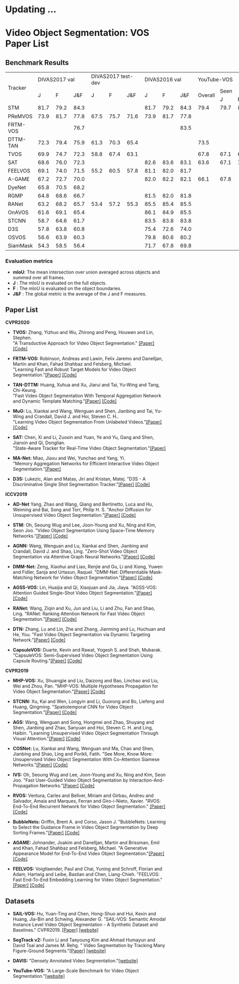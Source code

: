 # Updating ...
# Video Object Segmentation: VOS Paper List

## Benchmark Results

  <table width="1194" border="0" cellpadding="0" cellspacing="0" style='width:895.50pt;border-collapse:collapse;table-layout:fixed;'>
   <col width="136" class="xl65" style='mso-width-source:userset;mso-width-alt:3481;'/>
   <col width="57" span="3" class="xl66" style='mso-width-source:userset;mso-width-alt:1459;'/>
   <col width="57" span="3" class="xl67" style='mso-width-source:userset;mso-width-alt:1459;'/>
   <col width="57" span="3" class="xl66" style='mso-width-source:userset;mso-width-alt:1459;'/>
   <col width="57" span="4" class="xl68" style='mso-width-source:userset;mso-width-alt:1459;'/>
   <col width="42" class="xl68" style='mso-width-source:userset;mso-width-alt:1075;'/>
   <col width="57" class="xl69" style='mso-width-source:userset;mso-width-alt:1459;'/>
   <col width="109" span="16368" class="xl65" style='mso-width-source:userset;mso-width-alt:2790;'/>
   <tr height="18" style='height:13.50pt;'>
    <td class="xl70" height="54" width="136" rowspan="3" style='height:40.50pt;width:102.00pt;' x:str>Tracker</td>
    <td class="xl71" width="171" colspan="3" style='width:128.25pt;' x:str>DIVAS2017 val</td>
    <td class="xl72" width="171" colspan="3" style='width:128.25pt;' x:str>DIVAS2017 test-dev</td>
    <td class="xl71" width="171" colspan="3" style='width:128.25pt;' x:str>DIVAS2016 val</td>
    <td class="xl74" width="270" colspan="5" style='width:202.50pt;' x:str>YouTube-VOS</td>
    <td class="xl75" width="57" rowspan="3" style='width:42.75pt;border-right:.5pt solid windowtext;border-bottom:.5pt solid windowtext;' x:str>Speed (FPS)</td>
    <td class="xl78" width="109" rowspan="3" style='width:81.75pt;border-right:.5pt solid windowtext;border-bottom:.5pt solid windowtext;' x:str>Paper</td>
    <td class="xl78" width="109" rowspan="3" style='width:81.75pt;border-right:.5pt solid windowtext;border-bottom:.5pt solid windowtext;' x:str>Code</td>
   </tr>
   <tr height="18" style='height:13.50pt;'>
    <td class="xl71" rowspan="2" x:str>J</td>
    <td class="xl71" rowspan="2" x:str>F</td>
    <td class="xl71" rowspan="2" x:str>J&amp;F</td>
    <td class="xl72" rowspan="2" x:str>J</td>
    <td class="xl72" rowspan="2" x:str>F</td>
    <td class="xl72" rowspan="2" x:str>J&amp;F</td>
    <td class="xl71" rowspan="2" x:str>J</td>
    <td class="xl71" rowspan="2" x:str>F</td>
    <td class="xl71" rowspan="2" x:str>J&amp;F</td>
    <td class="xl74" rowspan="2" x:str>Overall</td>
    <td class="xl74" colspan="2" x:str>Seen</td>
    <td class="xl74" colspan="2" x:str>Unseen</td>
   </tr>
   <tr height="18" style='height:13.50pt;'>
    <td class="xl74" x:str>J</td>
    <td class="xl74" x:str>F</td>
    <td class="xl74" x:str>J</td>
    <td class="xl74" x:str>F</td>
   </tr>
   <tr height="22" style='height:16.50pt;'>
    <td class="xl70" height="22" style='height:16.50pt;' x:str>STM</td>
    <td class="xl66" x:num="81.700000000000003">81.7<span style='mso-spacerun:yes;'>&nbsp;</span></td>
    <td class="xl66" x:num="79.200000000000003">79.2<span style='mso-spacerun:yes;'>&nbsp;</span></td>
    <td class="xl66" x:num="84.299999999999997">84.3<span style='mso-spacerun:yes;'>&nbsp;</span></td>
    <td class="xl67"></td>
    <td class="xl67" colspan="2" style='mso-ignore:colspan;'></td>
    <td class="xl66" x:num="81.700000000000003">81.7<span style='mso-spacerun:yes;'>&nbsp;</span></td>
    <td class="xl66" x:num="79.200000000000003">79.2<span style='mso-spacerun:yes;'>&nbsp;</span></td>
    <td class="xl66" x:num="84.299999999999997">84.3<span style='mso-spacerun:yes;'>&nbsp;</span></td>
    <td class="xl68" x:num="79.400000000000006">79.4<span style='mso-spacerun:yes;'>&nbsp;</span></td>
    <td class="xl68" x:num="79.700000000000003">79.7<span style='mso-spacerun:yes;'>&nbsp;</span></td>
    <td class="xl68" x:num="84.200000000000003">84.2<span style='mso-spacerun:yes;'>&nbsp;</span></td>
    <td class="xl68" x:num="72.799999999999997">72.8<span style='mso-spacerun:yes;'>&nbsp;</span></td>
    <td class="xl68" x:num="80.900000000000006">80.9<span style='mso-spacerun:yes;'>&nbsp;</span></td>
    <td class="xl69" x:num="6.25">6.3<span style='mso-spacerun:yes;'>&nbsp;</span></td>
    <td class="xl81" x:str><a href="https://openaccess.thecvf.com/content_ICCV_2019/papers/Oh_Video_Object_Segmentation_Using_Space-Time_Memory_Networks_ICCV_2019_paper.pdf" target="_parent">ICCV2019</a></td>
    <td class="xl65"></td>
   </tr>
   <tr height="22" style='height:16.50pt;'>
    <td class="xl65" height="22" style='height:16.50pt;' x:str>PReMVOS</td>
    <td class="xl66" x:num="73.900000000000006">73.9<span style='mso-spacerun:yes;'>&nbsp;</span></td>
    <td class="xl66" x:num="81.700000000000003">81.7<span style='mso-spacerun:yes;'>&nbsp;</span></td>
    <td class="xl66" x:num="77.799999999999997">77.8<span style='mso-spacerun:yes;'>&nbsp;</span></td>
    <td class="xl67" x:num="67.5">67.5<span style='mso-spacerun:yes;'>&nbsp;</span></td>
    <td class="xl67" x:num="75.700000000000003">75.7<span style='mso-spacerun:yes;'>&nbsp;</span></td>
    <td class="xl67" x:num="71.599999999999994">71.6<span style='mso-spacerun:yes;'>&nbsp;</span></td>
    <td class="xl66" x:num="73.900000000000006">73.9<span style='mso-spacerun:yes;'>&nbsp;</span></td>
    <td class="xl66" x:num="81.700000000000003">81.7<span style='mso-spacerun:yes;'>&nbsp;</span></td>
    <td class="xl66" x:num="77.799999999999997">77.8<span style='mso-spacerun:yes;'>&nbsp;</span></td>
    <td class="xl68"></td>
    <td class="xl68" colspan="4" style='mso-ignore:colspan;'></td>
    <td class="xl69" x:num="0.029999999999999999">0.0<span style='mso-spacerun:yes;'>&nbsp;</span></td>
    <td class="xl81" x:str><a href="https://arxiv.org/abs/1807.09190" target="_parent">ACCV2018</a></td>
    <td class="xl81" x:str><a href="https://github.com/JonathonLuiten/PReMVOS" target="_parent">Code</a></td>
   </tr>
   <tr height="22" style='height:16.50pt;'>
    <td class="xl65" height="22" style='height:16.50pt;' x:str>FRTM-VOS</td>
    <td class="xl66" colspan="2" style='mso-ignore:colspan;'></td>
    <td class="xl66" x:num="76.700000000000003">76.7<span style='mso-spacerun:yes;'>&nbsp;</span></td>
    <td class="xl67"></td>
    <td class="xl67" colspan="2" style='mso-ignore:colspan;'></td>
    <td class="xl66" colspan="2" style='mso-ignore:colspan;'></td>
    <td class="xl66" x:num="83.5">83.5<span style='mso-spacerun:yes;'>&nbsp;</span></td>
    <td class="xl68"></td>
    <td class="xl68" colspan="4" style='mso-ignore:colspan;'></td>
    <td class="xl69" x:num="21.899999999999999">21.9<span style='mso-spacerun:yes;'>&nbsp;</span></td>
    <td class="xl82" x:str><a href="https://openaccess.thecvf.com/content_CVPR_2020/papers/Robinson_Learning_Fast_and_Robust_Target_Models_for_Video_Object_Segmentation_CVPR_2020_paper.pdf" target="_parent">CVPR2020</a></td>
    <td class="xl81" x:str><a href="https://github.com/andr345/frtm-vos" target="_parent">Code</a></td>
   </tr>
   <tr height="22" style='height:16.50pt;'>
    <td class="xl65" height="22" style='height:16.50pt;' x:str>DTTM-TAN</td>
    <td class="xl66" x:num="72.299999999999997">72.3<span style='mso-spacerun:yes;'>&nbsp;</span></td>
    <td class="xl66" x:num="79.400000000000006">79.4<span style='mso-spacerun:yes;'>&nbsp;</span></td>
    <td class="xl66" x:num="75.900000000000006">75.9<span style='mso-spacerun:yes;'>&nbsp;</span></td>
    <td class="xl67" x:num="61.299999999999997">61.3<span style='mso-spacerun:yes;'>&nbsp;</span></td>
    <td class="xl67" x:num="70.299999999999997">70.3<span style='mso-spacerun:yes;'>&nbsp;</span></td>
    <td class="xl67" x:num="65.400000000000006">65.4<span style='mso-spacerun:yes;'>&nbsp;</span></td>
    <td class="xl66" colspan="3" style='mso-ignore:colspan;'></td>
    <td class="xl68" x:num="73.5">73.5<span style='mso-spacerun:yes;'>&nbsp;</span></td>
    <td class="xl68" colspan="4" style='mso-ignore:colspan;'></td>
    <td class="xl69" x:num="7.1399999999999997">7.1<span style='mso-spacerun:yes;'>&nbsp;</span></td>
    <td class="xl81" x:str><a href="https://openaccess.thecvf.com/content_CVPR_2020/papers/Huang_Fast_Video_Object_Segmentation_With_Temporal_Aggregation_Network_and_Dynamic_CVPR_2020_paper.pdf" target="_parent">CVPR2020</a></td>
    <td class="xl81" x:str><a href="https://xuhuaking.github.io/Fast-VOS-DTTM-TAN/" target="_parent">Code</a></td>
   </tr>
   <tr height="22" style='height:16.50pt;'>
    <td class="xl65" height="22" style='height:16.50pt;' x:str>TVOS</td>
    <td class="xl66" x:num="69.900000000000006">69.9<span style='mso-spacerun:yes;'>&nbsp;</span></td>
    <td class="xl66" x:num="74.700000000000003">74.7<span style='mso-spacerun:yes;'>&nbsp;</span></td>
    <td class="xl66" x:num="72.299999999999997">72.3<span style='mso-spacerun:yes;'>&nbsp;</span></td>
    <td class="xl67" x:num="58.799999999999997">58.8<span style='mso-spacerun:yes;'>&nbsp;</span></td>
    <td class="xl67" x:num="67.400000000000006">67.4<span style='mso-spacerun:yes;'>&nbsp;</span></td>
    <td class="xl67" x:num="63.100000000000001">63.1<span style='mso-spacerun:yes;'>&nbsp;</span></td>
    <td class="xl66" colspan="3" style='mso-ignore:colspan;'></td>
    <td class="xl68" x:num="67.799999999999997">67.8<span style='mso-spacerun:yes;'>&nbsp;</span></td>
    <td class="xl68" x:num="67.099999999999994">67.1<span style='mso-spacerun:yes;'>&nbsp;</span></td>
    <td class="xl68" x:num="69.400000000000006">69.4<span style='mso-spacerun:yes;'>&nbsp;</span></td>
    <td class="xl68" x:num="63">63.0<span style='mso-spacerun:yes;'>&nbsp;</span></td>
    <td class="xl68" x:num="71.599999999999994">71.6<span style='mso-spacerun:yes;'>&nbsp;</span></td>
    <td class="xl69" x:num="37">37.0<span style='mso-spacerun:yes;'>&nbsp;</span></td>
    <td class="xl81" x:str><a href="https://openaccess.thecvf.com/content_CVPR_2020/papers/Zhang_A_Transductive_Approach_for_Video_Object_Segmentation_CVPR_2020_paper.pdf" target="_parent">CVPR2020</a></td>
    <td class="xl81" x:str><a href="https://github.com/&#10;microsoft/transductive-vos.pytorch" target="_parent">Code</a></td>
   </tr>
   <tr height="22" style='height:16.50pt;'>
    <td class="xl65" height="22" style='height:16.50pt;' x:str>SAT</td>
    <td class="xl66" x:num="68.599999999999994">68.6<span style='mso-spacerun:yes;'>&nbsp;</span></td>
    <td class="xl66" x:num="76">76.0<span style='mso-spacerun:yes;'>&nbsp;</span></td>
    <td class="xl66" x:num="72.299999999999997">72.3<span style='mso-spacerun:yes;'>&nbsp;</span></td>
    <td class="xl67"></td>
    <td class="xl67" colspan="2" style='mso-ignore:colspan;'></td>
    <td class="xl66" x:num="82.599999999999994">82.6<span style='mso-spacerun:yes;'>&nbsp;</span></td>
    <td class="xl66" x:num="83.599999999999994">83.6<span style='mso-spacerun:yes;'>&nbsp;</span></td>
    <td class="xl66" x:num="83.099999999999994">83.1<span style='mso-spacerun:yes;'>&nbsp;</span></td>
    <td class="xl68" x:num="63.600000000000001">63.6<span style='mso-spacerun:yes;'>&nbsp;</span></td>
    <td class="xl68" x:num="67.099999999999994">67.1<span style='mso-spacerun:yes;'>&nbsp;</span></td>
    <td class="xl68" x:num="70.200000000000003">70.2<span style='mso-spacerun:yes;'>&nbsp;</span></td>
    <td class="xl68" x:num="55.299999999999997">55.3<span style='mso-spacerun:yes;'>&nbsp;</span></td>
    <td class="xl68" x:num="61.700000000000003">61.7<span style='mso-spacerun:yes;'>&nbsp;</span></td>
    <td class="xl69" x:num="39">39.0<span style='mso-spacerun:yes;'>&nbsp;</span></td>
    <td class="xl81" x:str><a href="http://openaccess.thecvf.com/content_CVPR_2020/papers/Chen_State-Aware_Tracker_for_Real-Time_Video_Object_Segmentation_CVPR_2020_paper.pdf" target="_parent">CVPR2020</a></td>
    <td class="xl65"></td>
   </tr>
   <tr height="22" style='height:16.50pt;'>
    <td class="xl65" height="22" style='height:16.50pt;' x:str>FEELVOS</td>
    <td class="xl66" x:num="69.099999999999994">69.1<span style='mso-spacerun:yes;'>&nbsp;</span></td>
    <td class="xl66" x:num="74">74.0<span style='mso-spacerun:yes;'>&nbsp;</span></td>
    <td class="xl66" x:num="71.5">71.5<span style='mso-spacerun:yes;'>&nbsp;</span></td>
    <td class="xl67" x:num="55.200000000000003">55.2<span style='mso-spacerun:yes;'>&nbsp;</span></td>
    <td class="xl67" x:num="60.5">60.5<span style='mso-spacerun:yes;'>&nbsp;</span></td>
    <td class="xl67" x:num="57.799999999999997">57.8<span style='mso-spacerun:yes;'>&nbsp;</span></td>
    <td class="xl66" x:num="81.099999999999994">81.1<span style='mso-spacerun:yes;'>&nbsp;</span></td>
    <td class="xl66" x:num="82">82.0<span style='mso-spacerun:yes;'>&nbsp;</span></td>
    <td class="xl66" x:num="81.700000000000003">81.7<span style='mso-spacerun:yes;'>&nbsp;</span></td>
    <td class="xl68"></td>
    <td class="xl68" colspan="4" style='mso-ignore:colspan;'></td>
    <td class="xl69" x:num="1.96">2.0<span style='mso-spacerun:yes;'>&nbsp;</span></td>
    <td class="xl81" x:str><a href="https://openaccess.thecvf.com/content_CVPR_2019/papers/Voigtlaender_FEELVOS_Fast_End-To-End_Embedding_Learning_for_Video_Object_Segmentation_CVPR_2019_paper.pdf" target="_parent">CVPR2019</a></td>
    <td class="xl81" x:str><a href="https://github.com/tensorflow/models/tree/master/research/feelvos" target="_parent">Code</a></td>
   </tr>
   <tr height="22" style='height:16.50pt;'>
    <td class="xl65" height="22" style='height:16.50pt;' x:str>A-GAME</td>
    <td class="xl66" x:num="67.200000000000003">67.2<span style='mso-spacerun:yes;'>&nbsp;</span></td>
    <td class="xl66" x:num="72.700000000000003">72.7<span style='mso-spacerun:yes;'>&nbsp;</span></td>
    <td class="xl66" x:num="70">70.0<span style='mso-spacerun:yes;'>&nbsp;</span></td>
    <td class="xl67"></td>
    <td class="xl67" colspan="2" style='mso-ignore:colspan;'></td>
    <td class="xl66" x:num="82">82.0<span style='mso-spacerun:yes;'>&nbsp;</span></td>
    <td class="xl66" x:num="82.200000000000003">82.2<span style='mso-spacerun:yes;'>&nbsp;</span></td>
    <td class="xl66" x:num="82.099999999999994">82.1<span style='mso-spacerun:yes;'>&nbsp;</span></td>
    <td class="xl68" x:num="66.099999999999994">66.1<span style='mso-spacerun:yes;'>&nbsp;</span></td>
    <td class="xl68" x:num="67.799999999999997">67.8<span style='mso-spacerun:yes;'>&nbsp;</span></td>
    <td class="xl68"></td>
    <td class="xl68" x:num="60.799999999999997">60.8<span style='mso-spacerun:yes;'>&nbsp;</span></td>
    <td class="xl68"></td>
    <td class="xl69" x:num="14.285">14.3<span style='mso-spacerun:yes;'>&nbsp;</span></td>
    <td class="xl82" x:str><a href="https://openaccess.thecvf.com/content_CVPR_2019/papers/Johnander_A_Generative_Appearance_Model_for_End-To-End_Video_Object_Segmentation_CVPR_2019_paper.pdf" target="_parent">CVPR2019</a></td>
    <td class="xl81" x:str><a href="https://github.com/joakimjohnander/agame-vos" target="_parent">Code</a></td>
   </tr>
   <tr height="22" style='height:16.50pt;'>
    <td class="xl65" height="22" style='height:16.50pt;' x:str>DyeNet</td>
    <td class="xl66" x:num="65.799999999999997">65.8<span style='mso-spacerun:yes;'>&nbsp;</span></td>
    <td class="xl66" x:num="70.5">70.5<span style='mso-spacerun:yes;'>&nbsp;</span></td>
    <td class="xl66" x:num="68.200000000000003">68.2<span style='mso-spacerun:yes;'>&nbsp;</span></td>
    <td class="xl67"></td>
    <td class="xl67" colspan="2" style='mso-ignore:colspan;'></td>
    <td class="xl66" colspan="3" style='mso-ignore:colspan;'></td>
    <td class="xl68" colspan="5" style='mso-ignore:colspan;'></td>
    <td class="xl69" x:num="0.42999999999999999">0.4<span style='mso-spacerun:yes;'>&nbsp;</span></td>
    <td class="xl81" x:str><a href="https://arxiv.org/abs/1803.04242" target="_parent">ECCV2018</a></td>
    <td class="xl65"></td>
   </tr>
   <tr height="22" style='height:16.50pt;'>
    <td class="xl65" height="22" style='height:16.50pt;' x:str>RGMP</td>
    <td class="xl66" x:num="64.799999999999997">64.8<span style='mso-spacerun:yes;'>&nbsp;</span></td>
    <td class="xl66" x:num="68.599999999999994">68.6<span style='mso-spacerun:yes;'>&nbsp;</span></td>
    <td class="xl66" x:num="66.700000000000003">66.7<span style='mso-spacerun:yes;'>&nbsp;</span></td>
    <td class="xl67" colspan="3" style='mso-ignore:colspan;'></td>
    <td class="xl73" x:num="81.5">81.5<span style='mso-spacerun:yes;'>&nbsp;</span></td>
    <td class="xl73" x:num="82">82.0<span style='mso-spacerun:yes;'>&nbsp;</span></td>
    <td class="xl73" x:num="81.75">81.8<span style='mso-spacerun:yes;'>&nbsp;</span></td>
    <td class="xl68"></td>
    <td class="xl68" colspan="4" style='mso-ignore:colspan;'></td>
    <td class="xl69" x:num="7.6920000000000002">7.7<span style='mso-spacerun:yes;'>&nbsp;</span></td>
    <td class="xl81" x:str><a href="https://openaccess.thecvf.com/content_cvpr_2018/CameraReady/1029.pdf" target="_parent">CVPR2018</a></td>
    <td class="xl81" x:str><a href="https://github.com/seoungwugoh/RGMP" target="_parent">Code</a></td>
   </tr>
   <tr height="22" style='height:16.50pt;'>
    <td class="xl65" height="22" style='height:16.50pt;' x:str>RANet</td>
    <td class="xl66" x:num="63.200000000000003">63.2<span style='mso-spacerun:yes;'>&nbsp;</span></td>
    <td class="xl66" x:num="68.200000000000003">68.2<span style='mso-spacerun:yes;'>&nbsp;</span></td>
    <td class="xl66" x:num="65.700000000000003">65.7<span style='mso-spacerun:yes;'>&nbsp;</span></td>
    <td class="xl67" x:num="53.399999999999999">53.4<span style='mso-spacerun:yes;'>&nbsp;</span></td>
    <td class="xl67" x:num="57.189999999999998">57.2<span style='mso-spacerun:yes;'>&nbsp;</span></td>
    <td class="xl67" x:num="55.299999999999997">55.3<span style='mso-spacerun:yes;'>&nbsp;</span></td>
    <td class="xl66" x:num="85.5">85.5<span style='mso-spacerun:yes;'>&nbsp;</span></td>
    <td class="xl66" x:num="85.400000000000006">85.4<span style='mso-spacerun:yes;'>&nbsp;</span></td>
    <td class="xl66" x:num="85.5">85.5<span style='mso-spacerun:yes;'>&nbsp;</span></td>
    <td class="xl68"></td>
    <td class="xl68" colspan="4" style='mso-ignore:colspan;'></td>
    <td class="xl69" x:num="30">30.0<span style='mso-spacerun:yes;'>&nbsp;</span></td>
    <td class="xl81" x:str><a href="https://openaccess.thecvf.com/content_ICCV_2019/papers/Wang_RANet_Ranking_Attention_Network_for_Fast_Video_Object_Segmentation_ICCV_2019_paper.pdf" target="_parent">ICCV2019</a></td>
    <td class="xl81" x:str><a href="https://github.com/Storife/RANet" target="_parent">Code</a></td>
   </tr>
   <tr height="22" style='height:16.50pt;'>
    <td class="xl65" height="22" style='height:16.50pt;' x:str>OnAVOS</td>
    <td class="xl66" x:num="61.600000000000001">61.6<span style='mso-spacerun:yes;'>&nbsp;</span></td>
    <td class="xl66" x:num="69.099999999999994">69.1<span style='mso-spacerun:yes;'>&nbsp;</span></td>
    <td class="xl66" x:num="65.349999999999994">65.4<span style='mso-spacerun:yes;'>&nbsp;</span></td>
    <td class="xl67"></td>
    <td class="xl67" colspan="2" style='mso-ignore:colspan;'></td>
    <td class="xl66" x:num="86.099999999999994">86.1<span style='mso-spacerun:yes;'>&nbsp;</span></td>
    <td class="xl66" x:num="84.900000000000006">84.9<span style='mso-spacerun:yes;'>&nbsp;</span></td>
    <td class="xl66" x:num="85.5">85.5<span style='mso-spacerun:yes;'>&nbsp;</span></td>
    <td class="xl68"></td>
    <td class="xl68" colspan="4" style='mso-ignore:colspan;'></td>
    <td class="xl69" x:num="0.10000000000000001">0.1<span style='mso-spacerun:yes;'>&nbsp;</span></td>
    <td class="xl81" x:str><a href="https://arxiv.org/pdf/1706.09364.pdf" target="_parent">BMCV2017</a></td>
    <td class="xl81" x:str><a href="https://github.com/Stocastico/OnAVOS" target="_parent">Code</a></td>
   </tr>
   <tr height="22" style='height:16.50pt;'>
    <td class="xl65" height="22" style='height:16.50pt;' x:str>STCNN</td>
    <td class="xl66" x:num="58.700000000000003">58.7<span style='mso-spacerun:yes;'>&nbsp;</span></td>
    <td class="xl66" x:num="64.599999999999994">64.6<span style='mso-spacerun:yes;'>&nbsp;</span></td>
    <td class="xl66" x:num="61.649999999999999">61.7<span style='mso-spacerun:yes;'>&nbsp;</span></td>
    <td class="xl67" colspan="3" style='mso-ignore:colspan;'></td>
    <td class="xl66" x:num="83.5">83.5<span style='mso-spacerun:yes;'>&nbsp;</span></td>
    <td class="xl66" x:num="83.799999999999997">83.8<span style='mso-spacerun:yes;'>&nbsp;</span></td>
    <td class="xl66" x:num="83.799999999999997">83.8<span style='mso-spacerun:yes;'>&nbsp;</span></td>
    <td class="xl68" colspan="5" style='mso-ignore:colspan;'></td>
    <td class="xl69" x:num="3.8999999999999999">3.9<span style='mso-spacerun:yes;'>&nbsp;</span></td>
    <td class="xl81" x:str><a href="https://openaccess.thecvf.com/content_CVPR_2019/papers/Xu_Spatiotemporal_CNN_for_Video_Object_Segmentation_CVPR_2019_paper.pdf" target="_parent">CVPR2019</a></td>
    <td class="xl81" x:str><a href="https://github.com/longyin880815/STCNN" target="_parent">Code</a></td>
   </tr>
   <tr height="22" style='height:16.50pt;'>
    <td class="xl65" height="22" style='height:16.50pt;' x:str>D3S</td>
    <td class="xl66" x:num="57.799999999999997">57.8<span style='mso-spacerun:yes;'>&nbsp;</span></td>
    <td class="xl66" x:num="63.799999999999997">63.8<span style='mso-spacerun:yes;'>&nbsp;</span></td>
    <td class="xl66" x:num="60.799999999999997">60.8<span style='mso-spacerun:yes;'>&nbsp;</span></td>
    <td class="xl67" colspan="3" style='mso-ignore:colspan;'></td>
    <td class="xl73" x:num="75.400000000000006">75.4<span style='mso-spacerun:yes;'>&nbsp;</span></td>
    <td class="xl73" x:num="72.599999999999994">72.6<span style='mso-spacerun:yes;'>&nbsp;</span></td>
    <td class="xl66" x:num="74">74.0<span style='mso-spacerun:yes;'>&nbsp;</span></td>
    <td class="xl68" colspan="5" style='mso-ignore:colspan;'></td>
    <td class="xl69" x:num="25">25.0<span style='mso-spacerun:yes;'>&nbsp;</span></td>
    <td class="xl81" x:str><a href="https://openaccess.thecvf.com/content_CVPR_2020/papers/Lukezic_D3S_-_A_Discriminative_Single_Shot_Segmentation_Tracker_CVPR_2020_paper.pdf" target="_parent">CVPR2020</a></td>
    <td class="xl81" x:str><a href="https://github.com/alanlukezic/d3s" target="_parent">Code</a></td>
   </tr>
   <tr height="22" style='height:16.50pt;'>
    <td class="xl65" height="22" style='height:16.50pt;' x:str>OSVOS</td>
    <td class="xl66" x:num="56.600000000000001">56.6<span style='mso-spacerun:yes;'>&nbsp;</span></td>
    <td class="xl66" x:num="63.899999999999999">63.9<span style='mso-spacerun:yes;'>&nbsp;</span></td>
    <td class="xl66" x:num="60.25">60.3<span style='mso-spacerun:yes;'>&nbsp;</span></td>
    <td class="xl67"></td>
    <td class="xl67" colspan="2" style='mso-ignore:colspan;'></td>
    <td class="xl66" x:num="79.799999999999997">79.8<span style='mso-spacerun:yes;'>&nbsp;</span></td>
    <td class="xl66" x:num="80.599999999999994">80.6<span style='mso-spacerun:yes;'>&nbsp;</span></td>
    <td class="xl66" x:num="80.189999999999998">80.2<span style='mso-spacerun:yes;'>&nbsp;</span></td>
    <td class="xl68"></td>
    <td class="xl68" colspan="4" style='mso-ignore:colspan;'></td>
    <td class="xl69" x:num="0.10000000000000001">0.1<span style='mso-spacerun:yes;'>&nbsp;</span></td>
    <td class="xl81" x:str><a href="https://openaccess.thecvf.com/content_cvpr_2017/papers/Caelles_One-Shot_Video_Object_CVPR_2017_paper.pdf" target="_parent">CVPR2017</a></td>
    <td class="xl81" x:str><a href="https://github.com/kmaninis/OSVOS-PyTorch" target="_parent">Code</a></td>
   </tr>
   <tr height="22" style='height:16.50pt;'>
    <td class="xl65" height="22" style='height:16.50pt;' x:str>SiamMask</td>
    <td class="xl66" x:num="54.299999999999997">54.3<span style='mso-spacerun:yes;'>&nbsp;</span></td>
    <td class="xl66" x:num="58.5">58.5<span style='mso-spacerun:yes;'>&nbsp;</span></td>
    <td class="xl66" x:num="56.399999999999999">56.4<span style='mso-spacerun:yes;'>&nbsp;</span></td>
    <td class="xl67"></td>
    <td class="xl67" colspan="2" style='mso-ignore:colspan;'></td>
    <td class="xl66" x:num="71.700000000000003">71.7<span style='mso-spacerun:yes;'>&nbsp;</span></td>
    <td class="xl66" x:num="67.799999999999997">67.8<span style='mso-spacerun:yes;'>&nbsp;</span></td>
    <td class="xl66" x:num="69.75">69.8<span style='mso-spacerun:yes;'>&nbsp;</span></td>
    <td class="xl68"></td>
    <td class="xl68" colspan="4" style='mso-ignore:colspan;'></td>
    <td class="xl69" x:num="55">55.0<span style='mso-spacerun:yes;'>&nbsp;</span></td>
    <td class="xl81" x:str><a href="https://openaccess.thecvf.com/content_CVPR_2019/papers/Wang_Fast_Online_Object_Tracking_and_Segmentation_A_Unifying_Approach_CVPR_2019_paper.pdf" target="_parent">CVPR2019</a></td>
    <td class="xl81" x:str><a href="https://github.com/foolwood/SiamMask" target="_parent">Code</a></td>
   </tr>
   <![if supportMisalignedColumns]>
    <tr width="0" style='display:none;'>
     <td width="136" style='width:102;'></td>
     <td width="57" style='width:43;'></td>
     <td width="57" style='width:43;'></td>
     <td width="57" style='width:43;'></td>
     <td width="57" style='width:43;'></td>
     <td width="42" style='width:32;'></td>
     <td width="57" style='width:43;'></td>
     <td width="109" style='width:82;'></td>
    </tr>
   <![endif]>
  </table>


### Evaluation metrics
- **mIoU**: The mean intersection over union averaged across objects and summed over all frames. 
- **J**   : The mIoU is evaluated on the full objects.
- **F**   : The mIoU is evaluated on the object boundaries.
- **J&F** : The global metric is the average of the J and F measures.


## Paper List

**CVPR2020**

- **TVOS:** Zhang, Yizhuo and Wu, Zhirong and Peng, Houwen and Lin, Stephen.<br>
"A Transductive Approach for Video Object Segmentation." [[Paper]](http://openaccess.thecvf.com/content_CVPR_2020/papers/Zhang_A_Transductive_Approach_for_Video_Object_Segmentation_CVPR_2020_paper.pdf) [[Code]](https://github.com/microsoft/transductive-vos.pytorch)

- **FRTM-VOS:** Robinson, Andreas and Lawin, Felix Jaremo and Danelljan, Martin and Khan, Fahad Shahbaz and Felsberg, Michael.<br>
"Learning Fast and Robust Target Models for Video Object Segmentation."[[Paper]](http://openaccess.thecvf.com/content_CVPR_2020/papers/Robinson_Learning_Fast_and_Robust_Target_Models_for_Video_Object_Segmentation_CVPR_2020_paper.pdf) [[Code]](https://github.com/andr345/frtm-vos)

- **TAN-DTTM:** Huang, Xuhua and Xu, Jiarui and Tai, Yu-Wing and Tang, Chi-Keung.<br>
"Fast Video Object Segmentation With Temporal Aggregation Network and Dynamic Template Matching."[[Paper]](http://openaccess.thecvf.com/content_CVPR_2020/papers/Huang_Fast_Video_Object_Segmentation_With_Temporal_Aggregation_Network_and_Dynamic_CVPR_2020_paper.pdf) [[Code]](https://github.com/XUHUAKing)

- **MuG:** Lu, Xiankai and Wang, Wenguan and Shen, Jianbing and Tai, Yu-Wing and Crandall, David J. and Hoi, Steven C. H..<br>
"Learning Video Object Segmentation From Unlabeled Videos."[[Paper]](http://openaccess.thecvf.com/content_CVPR_2020/papers/Lu_Learning_Video_Object_Segmentation_From_Unlabeled_Videos_CVPR_2020_paper.pdf) [[Code]](https://github.com/carrierlxk/MuG)

- **SAT:** Chen, Xi and Li, Zuoxin and Yuan, Ye and Yu, Gang and Shen, Jianxin and Qi, Donglian.<br>
"State-Aware Tracker for Real-Time Video Object Segmentation."[[Paper]](http://openaccess.thecvf.com/content_CVPR_2020/papers/Chen_State-Aware_Tracker_for_Real-Time_Video_Object_Segmentation_CVPR_2020_paper.pdf)

- **MA-Net:** Miao, Jiaxu and Wei, Yunchao and Yang, Yi.<br>
"Memory Aggregation Networks for Efficient Interactive Video Object Segmentation."[[Paper]](http://openaccess.thecvf.com/content_CVPR_2020/papers/Miao_Memory_Aggregation_Networks_for_Efficient_Interactive_Video_Object_Segmentation_CVPR_2020_paper.pdf)

- **D3S:** Lukezic, Alan and Matas, Jiri and Kristan, Matej.<bar>
"D3S - A Discriminative Single Shot Segmentation Tracker."[[Paper]](http://openaccess.thecvf.com/content_CVPR_2020/papers/Lukezic_D3S_-_A_Discriminative_Single_Shot_Segmentation_Tracker_CVPR_2020_paper.pdf) [[Code]](https://github.com/alanlukezic/d3s)


**ICCV2019**

- **AD-Net** Yang, Zhao and Wang, Qiang and Bertinetto, Luca and Hu, Weiming and Bai, Song and Torr, Philip H. S.<bar>
"Anchor Diffusion for Unsupervised Video Object Segmentation."[[Paper]](http://openaccess.thecvf.com/content_ICCV_2019/papers/Yang_Anchor_Diffusion_for_Unsupervised_Video_Object_Segmentation_ICCV_2019_paper.pdf) [[Code]](https://github.com/yz93/anchor-diff-VOS)

- **STM:** Oh, Seoung Wug and Lee, Joon-Young and Xu, Ning and Kim, Seon Joo.<bar>
"Video Object Segmentation Using Space-Time Memory Networks."[[Paper]](http://openaccess.thecvf.com/content_ICCV_2019/papers/Oh_Video_Object_Segmentation_Using_Space-Time_Memory_Networks_ICCV_2019_paper.pdf) [[Code]](https://github.com/seoungwugoh/STM)

- **AGNN:** Wang, Wenguan and Lu, Xiankai and Shen, Jianbing and Crandall, David J. and Shao, Ling.<bar>
"Zero-Shot Video Object Segmentation via Attentive Graph Neural Networks."[[Paper]](http://openaccess.thecvf.com/content_ICCV_2019/papers/Wang_Zero-Shot_Video_Object_Segmentation_via_Attentive_Graph_Neural_Networks_ICCV_2019_paper.pdf) [[Code]](https://github.com/carrierlxk/AGNN)

- **DMM-Net:** Zeng, Xiaohui and Liao, Renjie and Gu, Li and Xiong, Yuwen and Fidler, Sanja and Urtasun, Raquel.<bar>
"DMM-Net: Differentiable Mask-Matching Network for Video Object Segmentation."[[Paper]](http://openaccess.thecvf.com/content_ICCV_2019/papers/Zeng_DMM-Net_Differentiable_Mask-Matching_Network_for_Video_Object_Segmentation_ICCV_2019_paper.pdf) [[Code]](https://github.com/ZENGXH/DMM_Net)

- **AGSS-VOS:** Lin, Huaijia and Qi, Xiaojuan and Jia, Jiaya.<bar>
"AGSS-VOS: Attention Guided Single-Shot Video Object Segmentation."[[Paper]](http://openaccess.thecvf.com/content_ICCV_2019/papers/Lin_AGSS-VOS_Attention_Guided_Single-Shot_Video_Object_Segmentation_ICCV_2019_paper.pdf) [[Code]](https://github.com/Jia-Research-Lab/AGSS-VOS)

- **RANet:** Wang, Ziqin and Xu, Jun and Liu, Li and Zhu, Fan and Shao, Ling.<bar>
"RANet: Ranking Attention Network for Fast Video Object Segmentation."[[Paper]](http://openaccess.thecvf.com/content_ICCV_2019/papers/Wang_RANet_Ranking_Attention_Network_for_Fast_Video_Object_Segmentation_ICCV_2019_paper.pdf) [[Code]](https://github.com/Storife/RANet)

- **DTN:** Zhang, Lu and Lin, Zhe and Zhang, Jianming and Lu, Huchuan and He, You.<bar>
"Fast Video Object Segmentation via Dynamic Targeting Network."[[Paper]](http://openaccess.thecvf.com/content_ICCV_2019/papers/Zhang_Fast_Video_Object_Segmentation_via_Dynamic_Targeting_Network_ICCV_2019_paper.pdf) [[Code]](https://github.com/zhangludl/Code-for-DTN)

- **CapsuleVOS:** Duarte, Kevin and Rawat, Yogesh S. and Shah, Mubarak.<bar>
"CapsuleVOS: Semi-Supervised Video Object Segmentation Using Capsule Routing."[[Paper]](http://openaccess.thecvf.com/content_ICCV_2019/papers/Duarte_CapsuleVOS_Semi-Supervised_Video_Object_Segmentation_Using_Capsule_Routing_ICCV_2019_paper.pdf) [[Code]](https://github.com/KevinDuarte/CapsuleVOS)

**CVPR2019**

- **MHP-VOS:** Xu, Shuangjie and Liu, Daizong and Bao, Linchao and Liu, Wei and Zhou, Pan.<bar>
"MHP-VOS: Multiple Hypotheses Propagation for Video Object Segmentation."[[Paper]](http://openaccess.thecvf.com/content_CVPR_2019/papers/Xu_MHP-VOS_Multiple_Hypotheses_Propagation_for_Video_Object_Segmentation_CVPR_2019_paper.pdf) [[Code]](https://github.com/shuangjiexu/MHP-VOS)

- **STCNN:** Xu, Kai and Wen, Longyin and Li, Guorong and Bo, Liefeng and Huang, Qingming.<bar>
"Spatiotemporal CNN for Video Object Segmentation."[[Paper]](http://openaccess.thecvf.com/content_CVPR_2019/papers/Xu_Spatiotemporal_CNN_for_Video_Object_Segmentation_CVPR_2019_paper.pdf) [[Code]](https://github.com/longyin880815/STCNN)

- **AGS:** Wang, Wenguan and Song, Hongmei and Zhao, Shuyang and Shen, Jianbing and Zhao, Sanyuan and Hoi, Steven C. H. and Ling, Haibin.<bar>
"Learning Unsupervised Video Object Segmentation Through Visual Attention."[[Paper]](http://openaccess.thecvf.com/content_CVPR_2019/papers/Wang_Learning_Unsupervised_Video_Object_Segmentation_Through_Visual_Attention_CVPR_2019_paper.pdf) [[Code]](https://github.com/wenguanwang/AGS)

- **COSNet:** Lu, Xiankai and Wang, Wenguan and Ma, Chao and Shen, Jianbing and Shao, Ling and Porikli, Fatih.<bar>
"See More, Know More: Unsupervised Video Object Segmentation With Co-Attention Siamese Networks."[[Paper]](http://openaccess.thecvf.com/content_CVPR_2019/papers/Lu_See_More_Know_More_Unsupervised_Video_Object_Segmentation_With_Co-Attention_CVPR_2019_paper.pdf) [[Code]](https://github.com/carrierlxk/COSNet)


- **IVS:** Oh, Seoung Wug and Lee, Joon-Young and Xu, Ning and Kim, Seon Joo.<bar>
"Fast User-Guided Video Object Segmentation by Interaction-And-Propagation Networks."[[Paper]](http://openaccess.thecvf.com/content_CVPR_2019/papers/Oh_Fast_User-Guided_Video_Object_Segmentation_by_Interaction-And-Propagation_Networks_CVPR_2019_paper.pdf) [[Code]](https://github.com/seoungwugoh/ivs-demo)

- **RVOS:** Ventura, Carles and Bellver, Miriam and Girbau, Andreu and Salvador, Amaia and Marques, Ferran and Giro-i-Nieto, Xavier.<bar>
"RVOS: End-To-End Recurrent Network for Video Object Segmentation." [[Paper]](http://openaccess.thecvf.com/content_CVPR_2019/papers/Ventura_RVOS_End-To-End_Recurrent_Network_for_Video_Object_Segmentation_CVPR_2019_paper.pdf) [[Code]](https://github.com/imatge-upc/rvos)

- **BubbleNets:** Griffin, Brent A. and Corso, Jason J.<bar>
"BubbleNets: Learning to Select the Guidance Frame in Video Object Segmentation by Deep Sorting Frames."[[Paper]](http://openaccess.thecvf.com/content_CVPR_2019/papers/Griffin_BubbleNets_Learning_to_Select_the_Guidance_Frame_in_Video_Object_CVPR_2019_paper.pdf) [[Code]](https://github.com/griffbr/BubbleNets)

- **AGAME:** Johnander, Joakim and Danelljan, Martin and Brissman, Emil and Khan, Fahad Shahbaz and Felsberg, Michael.<bar>
"A Generative Appearance Model for End-To-End Video Object Segmentation."[[Paper]](http://openaccess.thecvf.com/content_CVPR_2019/papers/Johnander_A_Generative_Appearance_Model_for_End-To-End_Video_Object_Segmentation_CVPR_2019_paper.pdf) [[Code]](https://github.com/joakimjohnander/agame-vos)

- **FEELVOS:** Voigtlaender, Paul and Chai, Yuning and Schroff, Florian and Adam, Hartwig and Leibe, Bastian and Chen, Liang-Chieh.<bar>
"FEELVOS: Fast End-To-End Embedding Learning for Video Object Segmentation."[[Paper]](http://openaccess.thecvf.com/content_CVPR_2019/papers/Voigtlaender_FEELVOS_Fast_End-To-End_Embedding_Learning_for_Video_Object_Segmentation_CVPR_2019_paper.pdf) [[Code]](https://github.com/kim-younghan/FEELVOS)


## Datasets

- **SAIL-VOS:** Hu, Yuan-Ting and Chen, Hong-Shuo and Hui, Kexin and Huang, Jia-Bin and Schwing, Alexander G.<bar>
"SAIL-VOS: Semantic Amodal Instance Level Video Object Segmentation - A Synthetic Dataset and Baselines." CVPR2019. [[Paper]](http://openaccess.thecvf.com/content_CVPR_2019/papers/Hu_SAIL-VOS_Semantic_Amodal_Instance_Level_Video_Object_Segmentation_-_A_CVPR_2019_paper.pdf) [[website]](http://sailvos.web.illinois.edu/_site/index.html)

- **SegTrack v2:** Fuxin Li and Taeyoung Kim and Ahmad Humayun and David Tsai and James M. Rehg.<bar>
" Video Segmentation by Tracking Many Figure-Ground Segments."[[Paper]](https://web.engr.oregonstate.edu/~lif/SegTrack2/segtrack2_cameraready.pdf) [[website]](https://web.engr.oregonstate.edu/~lif/SegTrack2/dataset.html)

- **DAVIS:** "Densely Annotated Video Segmentation."[[website]](https://davischallenge.org/)

- **YouTube-VOS:** "A Large-Scale Benchmark for Video Object Segmentation."[[website]](https://youtube-vos.org/)
